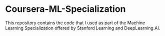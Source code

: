 # Coursera-ML-Specialization
This repository contains the code that I used as part of the Machine Learning Specialization offered by Stanford Learning and DeepLearning.AI.
